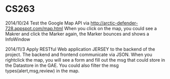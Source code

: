 CS263
=====

2014/10/24
Test the Google Map API via http://arctic-defender-728.appspot.com/map.html
When you click on the map, you could see a Makrer and click the Marker again, the Marker bounces and shows a InfoWindow

2014/11/3
Apply RESTful Web application JERSEY to the backend of the project.
The backend and frontend communicate via JSON. When you rightclick the map, you will see a form and fill out the msg that could store in the Datastore in the GAE.
You could also filter the msg types(alert,msg,review) in the map.
